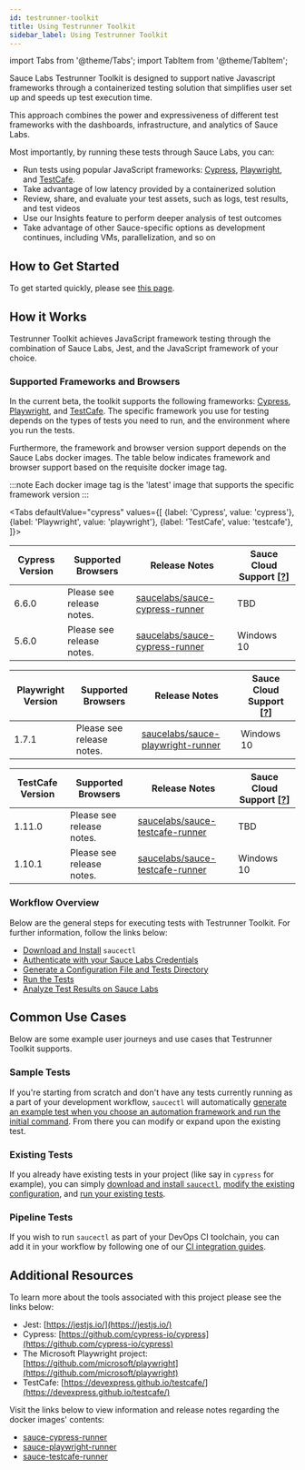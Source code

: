 ```yaml
---
id: testrunner-toolkit
title: Using Testrunner Toolkit                                 
sidebar_label: Using Testrunner Toolkit
---
```


import Tabs from '@theme/Tabs';
import TabItem from '@theme/TabItem';


Sauce Labs Testrunner Toolkit is designed to support native Javascript frameworks through a containerized testing solution that simplifies user set up and speeds up test execution time. 


This approach combines the power and expressiveness of different test frameworks with the dashboards, infrastructure, and analytics of Sauce Labs.


Most importantly, by running these tests through Sauce Labs, you can:

* Run tests using popular JavaScript frameworks: [Cypress](https://github.com/cypress-io/cypress), [Playwright](https://github.com/microsoft/playwright), and [TestCafe](https://devexpress.github.io/testcafe).
* Take advantage of low latency provided by a containerized solution
* Review, share, and evaluate your test assets, such as logs, test results, and test videos 
* Use our Insights feature to perform deeper analysis of test outcomes
* Take advantage of other Sauce-specific options as development continues, including VMs, parallelization, and so on

## How to Get Started

To get started quickly, please see [this page](/testrunner-toolkit/installation).
## How it Works

Testrunner Toolkit achieves JavaScript framework testing through the combination of Sauce Labs, Jest, and the
JavaScript framework of your choice. 

### Supported Frameworks and Browsers

In the current beta, the toolkit supports the following frameworks: [Cypress](https://github.com/cypress-io/cypress), [Playwright](https://github.com/microsoft/playwright), and [TestCafe](https://github.com/DevExpress/testcafe). The specific framework you use for testing depends on the types of tests you
need to run, and the environment where you run the tests.

Furthermore, the framework and browser version support depends on the Sauce Labs docker images. The table below indicates framework and browser support based on the requisite docker image tag.

:::note 
Each docker image tag is the 'latest' image that supports the specific framework version
:::

<Tabs
  defaultValue="cypress"
  values={[
    {label: 'Cypress', value: 'cypress'},
    {label: 'Playwright', value: 'playwright'},
    {label: 'TestCafe', value: 'testcafe'},
  ]}>
  
<TabItem value="cypress">

| Cypress Version    | Supported Browsers        | Release Notes                                                                                                 | Sauce Cloud Support [[?](testrunner-toolkit/running-tests.md#test-on-sauce-labs)] |
|--------------------|---------------------------|---------------------------------------------------------------------------------------------------------------|-----------------------------------------------------------------------------------|
| 6.6.0              | Please see release notes. | [saucelabs/sauce-cypress-runner](https://github.com/saucelabs/sauce-cypress-runner/releases/tag/v6.0.1)       | TBD                                                                               |
| 5.6.0              | Please see release notes. | [saucelabs/sauce-cypress-runner](https://github.com/saucelabs/sauce-cypress-runner/releases/tag/v5.9.1)       | Windows 10                                                                        |

</TabItem>
<TabItem value="playwright">

| Playwright Version | Supported Browsers        | Release Notes                                                                                                 | Sauce Cloud Support [[?](testrunner-toolkit/running-tests.md#test-on-sauce-labs)] |
|--------------------|---------------------------|---------------------------------------------------------------------------------------------------------------|-----------------------------------------------------------------------------------|
| 1.7.1              | Please see release notes. | [saucelabs/sauce-playwright-runner](https://github.com/saucelabs/sauce-playwright-runner/releases/tag/v1.7.5) | Windows 10                                                                        |

</TabItem>
<TabItem value="testcafe">

| TestCafe Version   | Supported Browsers        | Release Notes                                                                                                 | Sauce Cloud Support [[?](testrunner-toolkit/running-tests.md#test-on-sauce-labs)] |
|--------------------|---------------------------|---------------------------------------------------------------------------------------------------------------|-----------------------------------------------------------------------------------|
| 1.11.0              | Please see release notes. | [saucelabs/sauce-testcafe-runner](https://github.com/saucelabs/sauce-testcafe-runner/releases/tag/v0.3.0)    | TBD                                                                               |
| 1.10.1              | Please see release notes. | [saucelabs/sauce-testcafe-runner](https://github.com/saucelabs/sauce-testcafe-runner/releases/tag/v0.2.5)    | Windows 10                                                                        |

</TabItem>
</Tabs> 

### Workflow Overview

Below are the general steps for executing tests with Testrunner Toolkit. For further information, follow the links below:

* [Download and Install](testrunner-toolkit/installation.md#installing-testrunner-toolkit) `saucectl`
* [Authenticate with your Sauce Labs Credentials](testrunner-toolkit/configuration.md#authenticate)
* [Generate a Configuration File and Tests Directory](testrunner-toolkit/configuration.md#generate-a-configuration-file-and-tests)
* [Run the Tests](testrunner-toolkit/configuration.md#run-the-test)
* [Analyze Test Results on Sauce Labs](testrunner-toolkit/configuration.md#analyze-test-results-in-sauce-labs)

## Common Use Cases

Below are some example user journeys and use cases that Testrunner Toolkit supports.

### Sample Tests

If you're starting from scratch and don't have any tests currently running as a part of your development workflow, `saucectl` will automatically [generate an example test when you choose an automation framework and run the initial command](testrunner-toolkit/configuration.md#choose-a-framework). From there you can modify or expand upon the existing test.

### Existing Tests

If you already have existing tests in your project (like say in `cypress` for example), you can simply [download and install `saucectl`](testrunner-toolkit/installation#installing-testrunner-toolkit), [modify the existing configuration](testrunner-toolkit/configuration.md#modifying-the-configuration-file), and [run your existing tests](testrunner-toolkit/running-tests.md#automation-framework-examples).

### Pipeline Tests

If you wish to run `saucectl` as part of your DevOps CI toolchain, you can add it in your workflow by following one of our [CI integration guides](testrunner-toolkit/integrations.md).

## Additional Resources

To learn more about the tools associated with this project please see the links below:

* Jest: [https://jestjs.io/](https://jestjs.io/)
* Cypress: [https://github.com/cypress-io/cypress](https://github.com/cypress-io/cypress)
* The Microsoft Playwright project: [https://github.com/microsoft/playwright](https://github.com/microsoft/playwright)
* TestCafe: [https://devexpress.github.io/testcafe/](https://devexpress.github.io/testcafe/)

Visit the links below to view information and release notes regarding the docker images' contents:

* [sauce-cypress-runner](https://github.com/saucelabs/sauce-cypress-runner)
* [sauce-playwright-runner](https://github.com/saucelabs/sauce-playwright-runner)
* [sauce-testcafe-runner](https://github.com/saucelabs/sauce-testcafe-runner)
